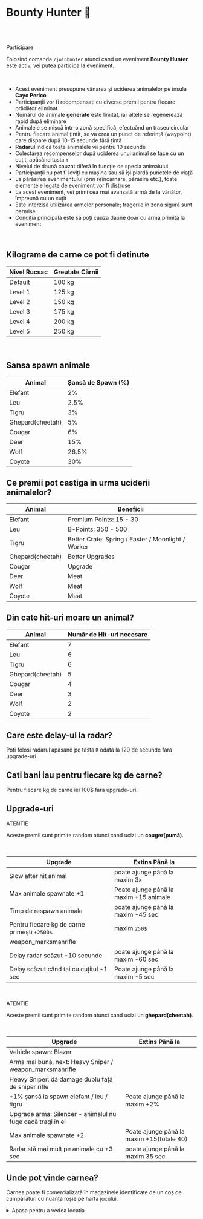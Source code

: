 # Bounty Hunter 🏹 
<br><br>
<div class="tip-container">
    <p class="title">Participare</p>
    <p class="description">Folosind comanda <code>/joinhunter</code> atunci cand un eveniment <b>Bounty Hunter</b> este activ, vei putea participa la eveniment.</p>
</div>
<br>
<ul>
  <li>Acest eveniment presupune vânarea și uciderea animalelor pe insula <strong>Cayo Perico</strong></li>
  <li>Participanții vor fi recompensați cu diverse premii pentru fiecare prădător eliminat</li>
  <li>Numărul de animale <strong>generate</strong> este limitat, iar altele se regenerează rapid după eliminare</li>
  <li>Animalele se mișcă într-o zonă specifică, efectuând un traseu circular</li>
  <li>Pentru fiecare animal țintit, se va crea un punct de referință (waypoint) care dispare după 10-15 secunde fără țintă</li>
  <li><strong>Radarul</strong> indică toate animalele vii pentru 10 secunde</li>
  <li>Colectarea recompenselor după uciderea unui animal se face cu un cuțit, apăsând tasta <code>Y</code></li>
  <li>Nivelul de daună cauzat diferă în funcție de specia animalului</li>
  <li>Participanții nu pot fi loviți cu mașina sau să își piardă punctele de viață</li>
  <li>La părăsirea evenimentului (prin reîncarnare, părăsire etc.), toate elementele legate de eveniment vor fi distruse</li>
  <li>La acest eveniment, vei primi cea mai avansată armă de la vânător, împreună cu un cuțit</li>
  <li>Este interzisă utilizarea armelor personale; tragerile în zona sigură sunt permise</li>
  <li>Condiția principală este să poți cauza daune doar cu arma primită la eveniment</li>
</ul>
<br>

 ## Kilograme de carne ce pot fi detinute
<table>
  <thead>
    <tr>
      <th>Nivel Rucsac</th>
      <th>Greutate Cărnii</th>
    </tr>
  </thead>
  <tbody>
    <tr>
      <td>Default</td>
      <td>100 kg</td>
    </tr>
    <tr>
      <td>Level 1</td>
      <td>125 kg</td>
    </tr>
    <tr>
      <td>Level 2</td>
      <td>150 kg</td>
    </tr>
    <tr>
      <td>Level 3</td>
      <td>175 kg</td>
    </tr>
    <tr>
      <td>Level 4</td>
      <td>200 kg</td>
    </tr>
    <tr>
      <td>Level 5</td>
      <td>250 kg</td>
    </tr>
  </tbody>
</table>
<br>

## Sansa spawn animale
<table>
  <thead>
    <tr>
      <th>Animal</th>
      <th>Șansă de Spawn (%)</th>
    </tr>
  </thead>
  <tbody>
    <tr>
      <td>Elefant</td>
      <td>2%</td>
    </tr>
    <tr>
      <td>Leu</td>
      <td>2.5%</td>
    </tr>
    <tr>
      <td>Tigru</td>
      <td>3%</td>
    </tr>
    <tr>
      <td>Ghepard(cheetah)</td>
      <td>5%</td>
    </tr>
    <tr>
      <td>Cougar</td>
      <td>6%</td>
    </tr>
    <tr>
      <td>Deer</td>
      <td>15%</td>
    </tr>
    <tr>
      <td>Wolf</td>
      <td>26.5%</td>
    </tr>
    <tr>
      <td>Coyote</td>
      <td>30%</td>
    </tr>
  </tbody>
</table>

## Ce premii pot castiga in urma uciderii animalelor?
 

<table>
  <thead>
    <tr>
      <th>Animal</th>
      <th>Beneficii</th>
    </tr>
  </thead>
  <tbody>
    <tr>
      <td>Elefant</td>
      <td>Premium Points: 15 - 30</td>
    </tr>
    <tr>
      <td>Leu</td>
      <td>B-Points: 350 - 500</td>
    </tr>
    <tr>
      <td>Tigru</td>
      <td>Better Crate: Spring / Easter / Moonlight / Worker</td>
    </tr>
    <tr>
      <td>Ghepard(cheetah)</td>
      <td>Better Upgrades</td>
    </tr>
    <tr>
      <td>Cougar</td>
      <td>Upgrade</td>
    </tr>
    <tr>
      <td>Deer</td>
      <td>Meat</td>
    </tr>
    <tr>
      <td>Wolf</td>
      <td>Meat</td>
    </tr>
    <tr>
      <td>Coyote</td>
      <td>Meat</td>
    </tr>
  </tbody>
</table>

 ## Din cate hit-uri moare un animal?
<table>
  <thead>
    <tr>
      <th>Animal</th>
      <th>Număr de Hit-uri necesare</th>
    </tr>
  </thead>
  <tbody>
    <tr>
      <td>Elefant</td>
      <td>7</td>
    </tr>
    <tr>
      <td>Leu</td>
      <td>6</td>
    </tr>
    <tr>
      <td>Tigru</td>
      <td>6</td>
    </tr>
    <tr>
      <td>Ghepard(cheetah)</td>
      <td>5</td>
    </tr>
    <tr>
      <td>Cougar</td>
      <td>4</td>
    </tr>
    <tr>
      <td>Deer</td>
      <td>3</td>
    </tr>
    <tr>
      <td>Wolf</td>
      <td>2</td>
    </tr>
    <tr>
      <td>Coyote</td>
      <td>2</td>
    </tr>
  </tbody>
</table>

## Care este delay-ul la radar?
Poti folosi radarul apasand pe tasta `R` odata la 120 de secunde fara upgrade-uri.
## Cati bani iau pentru fiecare kg de carne?
Pentru fiecare kg de carne iei 100$ fara upgrade-uri.

## Upgrade-uri
<div class="danger-container">
    <p class="title">ATENTIE</p>
    <p class="description">Aceste premii sunt primite random atunci cand ucizi un <b>couger(pumă)</b>.</p>
</div>
<br>
<table>
  <thead>
    <tr>
      <th>Upgrade</th>
      <th>Extins Până la</th>
    </tr>
  </thead>
  <tbody>
    <tr>
      <td>Slow after hit animal</td>
      <td>poate ajunge până la maxim 3x</td>
    </tr>
    <tr>
      <td>Max animale spawnate +1</td>
      <td>Poate ajunge până la maxim +15 animale</td>
    </tr>
    <tr>
      <td>Timp de respawn animale</td>
      <td>poate ajunge până la maxim -45 sec</td>
    </tr>
    <tr>
      <td>Pentru fiecare kg de carne primești <code>+2500$</code></td>
      <td> maxim <code>250$</code></td>
    </tr>
    <tr>
      <td>weapon_marksmanrifle</td>
      <td></td>
    </tr>
    <tr>
      <td>Delay radar scăzut -10 secunde </td>
      <td>poate ajunge până la maxim -60 sec</td>
    </tr>
    <tr>
      <td>Delay scăzut când tai cu cuțitul -1 sec </td>
      <td>Poate ajunge până la maxim -5 sec</td>
    </tr>
  </tbody>
</table>
<br>
<div class="danger-container">
    <p class="title">ATENTIE</p>
    <p class="description">Aceste premii sunt primite random atunci cand ucizi un <b>ghepard(cheetah)</b>.</p>
</div><br>
<table>
  <thead>
    <tr>
      <th>Upgrade</th>
      <th>Extins Până la</th>
    </tr>
  </thead>
  <tbody>
    <tr>
      <td>Vehicle spawn: Blazer</td>
      <td></td>
    </tr>
    <tr>
      <td>Arma mai bună, next: Heavy Sniper / weapon_marksmanrifle</td>
      <td></td>
    </tr>
    <tr>
      <td>Heavy Sniper: dă damage dublu față de sniper rifle</td>
      <td></td>
    </tr>
    <tr>
      <td>+1% șansă la spawn elefant / leu / tigru</td>
      <td>Poate ajunge până la maxim +2%</td>
    </tr>
    <tr>
      <td>Upgrade arma: Silencer - animalul nu fuge dacă tragi în el</td>
      <td></td>
    </tr>
    <tr>
      <td>Max animale spawnate +2</td>
      <td>Poate ajunge până la maxim +15(totale 40)</td>
    </tr>
    <tr>
      <td>Radar stă mai mult pe animale cu +3 sec</td>
      <td>poate ajunge până la maxim 35 sec</td>
    </tr>
  </tbody>
</table>

## Unde pot vinde carnea?

Carnea poate fi comercializată în magazinele identificate de un coș de cumpărături cu nuanța roșie pe harta jocului.

<details class="details custom-block">
    <summary>Apasa pentru a vedea locatia</summary>
    <p><img src="https://i.imgur.com/EH5lM7m.png" alt="Imagine Detalii" title="Vizualizare Imagine"></p>
</details>

